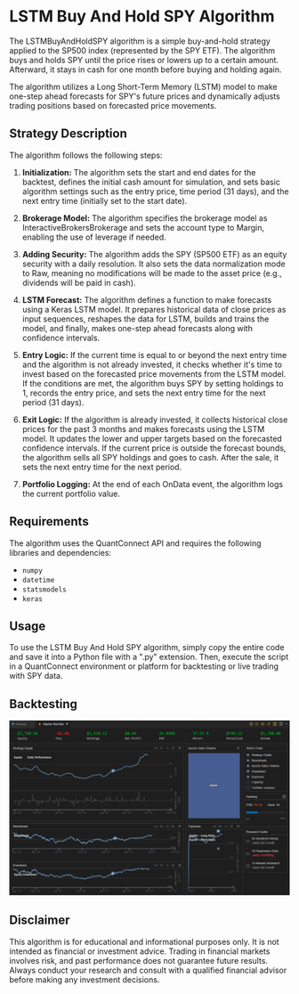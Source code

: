 # LSTM Buy And Hold SPY Algorithm

The LSTMBuyAndHoldSPY algorithm is a simple buy-and-hold strategy applied to the SP500 index (represented by the SPY ETF). The algorithm buys and holds SPY until the price rises or lowers up to a certain amount. Afterward, it stays in cash for one month before buying and holding again.

The algorithm utilizes a Long Short-Term Memory (LSTM) model to make one-step ahead forecasts for SPY's future prices and dynamically adjusts trading positions based on forecasted price movements.

## Strategy Description
The algorithm follows the following steps:

1. **Initialization:** The algorithm sets the start and end dates for the backtest, defines the initial cash amount for simulation, and sets basic algorithm settings such as the entry price, time period (31 days), and the next entry time (initially set to the start date).

2. **Brokerage Model:** The algorithm specifies the brokerage model as InteractiveBrokersBrokerage and sets the account type to Margin, enabling the use of leverage if needed.

3. **Adding Security:** The algorithm adds the SPY (SP500 ETF) as an equity security with a daily resolution. It also sets the data normalization mode to Raw, meaning no modifications will be made to the asset price (e.g., dividends will be paid in cash).

4. **LSTM Forecast:** The algorithm defines a function to make forecasts using a Keras LSTM model. It prepares historical data of close prices as input sequences, reshapes the data for LSTM, builds and trains the model, and finally, makes one-step ahead forecasts along with confidence intervals.

5. **Entry Logic:** If the current time is equal to or beyond the next entry time and the algorithm is not already invested, it checks whether it's time to invest based on the forecasted price movements from the LSTM model. If the conditions are met, the algorithm buys SPY by setting holdings to 1, records the entry price, and sets the next entry time for the next period (31 days).

6. **Exit Logic:** If the algorithm is already invested, it collects historical close prices for the past 3 months and makes forecasts using the LSTM model. It updates the lower and upper targets based on the forecasted confidence intervals. If the current price is outside the forecast bounds, the algorithm sells all SPY holdings and goes to cash. After the sale, it sets the next entry time for the next period.

7. **Portfolio Logging:** At the end of each OnData event, the algorithm logs the current portfolio value.

## Requirements
The algorithm uses the QuantConnect API and requires the following libraries and dependencies:

- `numpy`
- `datetime`
- `statsmodels`
- `keras`

## Usage
To use the LSTM Buy And Hold SPY algorithm, simply copy the entire code and save it into a Python file with a ".py" extension. Then, execute the script in a QuantConnect environment or platform for backtesting or live trading with SPY data.

## Backtesting

![](../../../img/ARIMA_Long_Short_V1.png)

## Disclaimer
This algorithm is for educational and informational purposes only. It is not intended as financial or investment advice. Trading in financial markets involves risk, and past performance does not guarantee future results. Always conduct your research and consult with a qualified financial advisor before making any investment decisions.